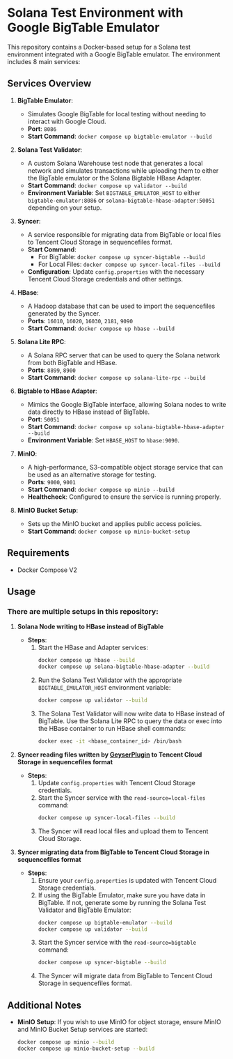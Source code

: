 # Solana Test Environment with Google BigTable Emulator

This repository contains a Docker-based setup for a Solana test environment integrated with a Google BigTable emulator. The environment includes 8 main services:

## Services Overview

1. **BigTable Emulator**:
    - Simulates Google BigTable for local testing without needing to interact with Google Cloud.
    - **Port**: `8086`
    - **Start Command**: `docker compose up bigtable-emulator --build`

2. **Solana Test Validator**:
    - A custom Solana Warehouse test node that generates a local network and simulates transactions while uploading them to either the BigTable emulator or the Solana Bigtable HBase Adapter.
    - **Start Command**: `docker compose up validator --build`
    - **Environment Variable**: Set `BIGTABLE_EMULATOR_HOST` to either `bigtable-emulator:8086` or `solana-bigtable-hbase-adapter:50051` depending on your setup.

3. **Syncer**:
    - A service responsible for migrating data from BigTable or local files to Tencent Cloud Storage in sequencefiles format.
    - **Start Command**:
        - For BigTable: `docker compose up syncer-bigtable --build`
        - For Local Files: `docker compose up syncer-local-files --build`
    - **Configuration**: Update `config.properties` with the necessary Tencent Cloud Storage credentials and other settings.

4. **HBase**:
    - A Hadoop database that can be used to import the sequencefiles generated by the Syncer.
    - **Ports**: `16010`, `16020`, `16030`, `2181`, `9090`
    - **Start Command**: `docker compose up hbase --build`

5. **Solana Lite RPC**:
    - A Solana RPC server that can be used to query the Solana network from both BigTable and HBase.
    - **Ports**: `8899`, `8900`
    - **Start Command**: `docker compose up solana-lite-rpc --build`

6. **Bigtable to HBase Adapter**:
    - Mimics the Google BigTable interface, allowing Solana nodes to write data directly to HBase instead of BigTable.
    - **Port**: `50051`
    - **Start Command**: `docker compose up solana-bigtable-hbase-adapter --build`
    - **Environment Variable**: Set `HBASE_HOST` to `hbase:9090`.

7. **MinIO**:
    - A high-performance, S3-compatible object storage service that can be used as an alternative storage for testing.
    - **Ports**: `9000`, `9001`
    - **Start Command**: `docker compose up minio --build`
    - **Healthcheck**: Configured to ensure the service is running properly.

8. **MinIO Bucket Setup**:
    - Sets up the MinIO bucket and applies public access policies.
    - **Start Command**: `docker compose up minio-bucket-setup`

## Requirements
- Docker Compose V2

## Usage

### There are multiple setups in this repository:

1. **Solana Node writing to HBase instead of BigTable**
    - **Steps**:
        1. Start the HBase and Adapter services:
           ```bash
           docker compose up hbase --build
           docker compose up solana-bigtable-hbase-adapter --build
           ```
        2. Run the Solana Test Validator with the appropriate `BIGTABLE_EMULATOR_HOST` environment variable:
           ```bash
           docker compose up validator --build
           ```
        3. The Solana Test Validator will now write data to HBase instead of BigTable. Use the Solana Lite RPC to query the data or exec into the HBase container to run HBase shell commands:
           ```bash
           docker exec -it <hbase_container_id> /bin/bash
           ```

2. **Syncer reading files written by [GeyserPlugin](https://github.com/bwarelabs/solana-cos-plugin) to Tencent Cloud Storage in sequencefiles format**
    - **Steps**:
        1. Update `config.properties` with Tencent Cloud Storage credentials.
        2. Start the Syncer service with the `read-source=local-files` command:
           ```bash
           docker compose up syncer-local-files --build
           ```
        3. The Syncer will read local files and upload them to Tencent Cloud Storage.

3. **Syncer migrating data from BigTable to Tencent Cloud Storage in sequencefiles format**
    - **Steps**:
        1. Ensure your `config.properties` is updated with Tencent Cloud Storage credentials.
        2. If using the BigTable Emulator, make sure you have data in BigTable. If not, generate some by running the Solana Test Validator and BigTable Emulator:
           ```bash
           docker compose up bigtable-emulator --build
           docker compose up validator --build
           ```
        3. Start the Syncer service with the `read-source=bigtable` command:
           ```bash
           docker compose up syncer-bigtable --build
           ```
        4. The Syncer will migrate data from BigTable to Tencent Cloud Storage in sequencefiles format.

## Additional Notes
- **MinIO Setup**: If you wish to use MinIO for object storage, ensure MinIO and MinIO Bucket Setup services are started:
  ```bash
  docker compose up minio --build
  docker compose up minio-bucket-setup --build
